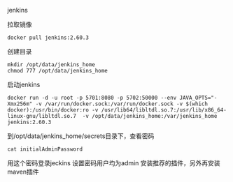 jenkins

拉取镜像
```
docker pull jenkins:2.60.3
```
创建目录
```
mkdir /opt/data/jenkins_home
chmod 777 /opt/data/jenkins_home
```
启动jenkins
```
docker run -d -u root -p 5701:8080 -p 5702:50000 --env JAVA_OPTS="-Xmx256m" -v /var/run/docker.sock:/var/run/docker.sock -v $(which docker):/usr/bin/docker:ro -v /usr/lib64/libltdl.so.7:/usr/lib/x86_64-linux-gnu/libltdl.so.7  -v /opt/data/jenkins_home:/var/jenkins_home jenkins:2.60.3
```
到/opt/data/jenkins_home/secrets目录下，查看密码
```
cat initialAdminPassword
```
用这个密码登录jeckins
设置密码用户均为admin
安装推荐的插件，另外再安装maven插件
